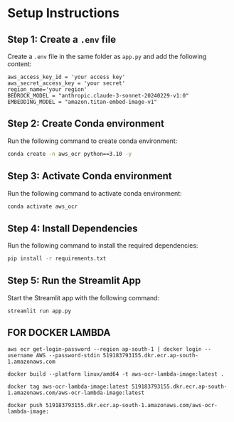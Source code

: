 # Setup Instructions

## Step 1: Create a `.env` file
Create a `.env` file in the same folder as `app.py` and add the following content:

```
aws_access_key_id = 'your access key'
aws_secret_access_key = 'your secret'
region_name='your region'
BEDROCK_MODEL = "anthropic.claude-3-sonnet-20240229-v1:0"
EMBEDDING_MODEL = "amazon.titan-embed-image-v1" 
```
## Step 2: Create Conda environment
Run the following command to create conda environment:

```bash
conda create -n aws_ocr python==3.10 -y
```

## Step 3: Activate Conda environment
Run the following command to activate conda environment:

```bash
conda activate aws_ocr
```

## Step 4: Install Dependencies
Run the following command to install the required dependencies:

```bash
pip install -r requirements.txt
```

## Step 5: Run the Streamlit App
Start the Streamlit app with the following command:

```
streamlit run app.py
```

## FOR DOCKER LAMBDA
```
aws ecr get-login-password --region ap-south-1 | docker login --username AWS --password-stdin 519183793155.dkr.ecr.ap-south-1.amazonaws.com

docker build --platform linux/amd64 -t aws-ocr-lambda-image:latest .

docker tag aws-ocr-lambda-image:latest 519183793155.dkr.ecr.ap-south-1.amazonaws.com/aws-ocr-lambda-image:latest

docker push 519183793155.dkr.ecr.ap-south-1.amazonaws.com/aws-ocr-lambda-image:
```

